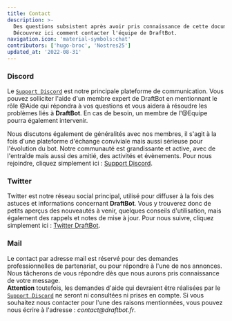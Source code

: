 ```yaml
---
title: Contact
description: >-
  Des questions subsistent après avoir pris connaissance de cette documentation ?
  Découvrez ici comment contacter l'équipe de DraftBot.
navigation.icon: 'material-symbols:chat'
contributors: ['hugo-broc', 'Nostres25']
updated_at: '2022-08-31'
---
```


### Discord

Le  [`Support Discord`](https://discord.com/invite/3y4HWyFHPX)  est notre principale plateforme de communication. Vous pouvez solliciter l'aide d'un membre expert de DraftBot en mentionnant le rôle @Aide qui répondra à vos questions et vous aidera à résoudre les problèmes liés à **DraftBot**. En cas de besoin, un membre de l'@Equipe pourra également intervenir.

Nous discutons également de généralités avec nos membres, il s'agit à la fois d'une plateforme d'échange conviviale mais aussi sérieuse pour l'évolution du bot. Notre communauté est grandissante et active, avec de l'entraîde mais aussi des amitié, des activités et évènements.
Pour nous rejoindre, cliquez simplement ici : [Support Discord](https://discord.com/invite/3y4HWyFHPX).

### Twitter

Twitter est notre réseau social principal, utilisé pour diffuser à la fois des astuces et informations concernant **DraftBot**. Vous y trouverez donc de petits aperçus des nouveautés à venir, quelques conseils d'utilisation, mais également des rappels et notes de mise à jour.
Pour nous suivre, cliquez simplement ici : [Twitter DraftBot](https://twitter.com/DraftBot\_FR).

### Mail

Le contact par adresse mail est réservé pour des demandes professionnelles de partenariat, ou pour répondre à l'une de nos annonces. Nous tâcherons de vous répondre dès que nous aurons pris connaissance de votre message. \
**Attention** toutefois, les demandes d'aide qui devraient être réalisées par le [`Support Discord`](https://discordapp.com/invite/3y4HWyFHPX) ne seront ni consultées ni prises en compte.
Si vous souhaitez nous contacter pour l'une des raisons mentionnées, vous pouvez nous écrire à l'adresse : _contact@draftbot.fr_.
